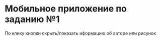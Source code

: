 # Мобильное приложение по заданию №1

По клику кнопки скрыть/показать иформацию об авторе или рисунок